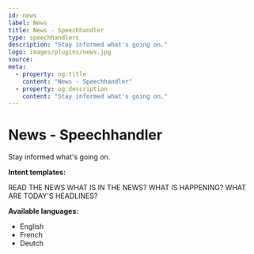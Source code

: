 ```yaml
---
id: news
label: News
title: News - Speechhandler
type: speechhandlers
description: "Stay informed what's going on."
logo: images/plugins/news.jpg
source:
meta:
  - property: og:title
    content: "News - Speechhandler"
  - property: og:description
    content: "Stay informed what's going on."
---
```



# News - Speechhandler <Badge text="Included"/>

<PluginLogo/> 

Stay informed what's going on.

**Intent templates:**

 READ THE NEWS
 WHAT IS IN THE NEWS?
 WHAT IS HAPPENING?
 WHAT ARE TODAY'S HEADLINES?

**Available languages:**

* English
* French
* Deutch

<EditPageLink/>